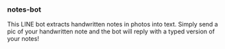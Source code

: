 ### notes-bot

This LINE bot extracts handwritten notes in photos into text. Simply send a pic 
of your handwritten note and the bot will reply with a typed version of your notes!
